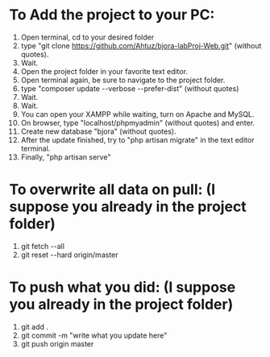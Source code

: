 # To Add the project to your PC:
1. Open terminal, cd to your desired folder
2. type "git clone https://github.com/Ahtuz/bjora-labProj-Web.git" (without quotes).
3. Wait.
4. Open the project folder in your favorite text editor.
5. Open terminal again, be sure to navigate to the project folder.
6. type "composer update --verbose --prefer-dist" (without quotes)
7. Wait.
8. Wait.
9. You can open your XAMPP while waiting, turn on Apache and MySQL.
10. On browser, type "localhost/phpmyadmin" (without quotes) and enter.
11. Create new database "bjora" (without quotes).
12. After the update finished, try to "php artisan migrate" in the text editor terminal.
13. Finally, "php artisan serve"

# To overwrite all data on pull: (I suppose you already in the project folder)
1. git fetch --all
2. git reset --hard origin/master

# To push what you did: (I suppose you already in the project folder)
1. git add .
2. git commit -m "write what you update here"
3. git push origin master 

